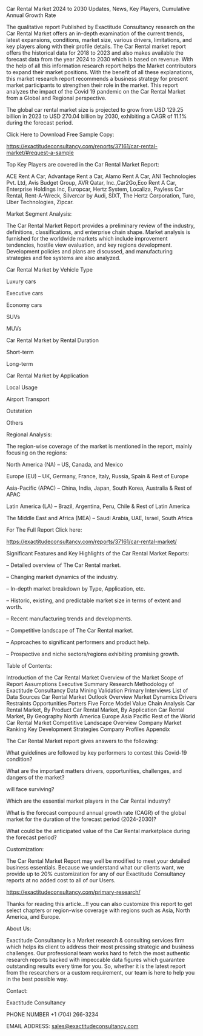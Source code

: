 Car Rental Market 2024 to 2030 Updates, News, Key Players, Cumulative Annual Growth Rate

The qualitative report Published by Exactitude Consultancy research on the Car Rental Market offers an in-depth examination of the current trends, latest expansions, conditions, market size, various drivers, limitations, and key players along with their profile details. The Car Rental market report offers the historical data for 2018 to 2023 and also makes available the forecast data from the year 2024 to 2030 which is based on revenue. With the help of all this information research report helps the Market contributors to expand their market positions. With the benefit of all these explanations, this market research report recommends a business strategy for present market participants to strengthen their role in the market. This report analyzes the impact of the Covid 19 pandemic on the Car Rental Market from a Global and Regional perspective.

The global car rental market size is projected to grow from USD 129.25 billion in 2023 to USD 270.04 billion by 2030, exhibiting a CAGR of 11.1% during the forecast period.

Click Here to Download Free Sample Copy:

https://exactitudeconsultancy.com/reports/37161/car-rental-market/#request-a-sample

Top Key Players are covered in the Car Rental Market Report:

ACE Rent A Car, Advantage Rent a Car, Alamo Rent A Car, ANI Technologies Pvt. Ltd, Avis Budget Group, AVR Qatar, Inc.,Car2Go,Eco Rent A Car, Enterprise Holdings Inc, Europcar, Hertz System, Localiza, Payless Car Rental, Rent-A-Wreck, Silvercar by Audi, SIXT, The Hertz Corporation, Turo, Uber Technologies, Zipcar.

Market Segment Analysis:

The Car Rental Market Report provides a preliminary review of the industry, definitions, classifications, and enterprise chain shape. Market analysis is furnished for the worldwide markets which include improvement tendencies, hostile view evaluation, and key regions development. Development policies and plans are discussed, and manufacturing strategies and fee systems are also analyzed.

Car Rental Market by Vehicle Type

Luxury cars

Executive cars

Economy cars

SUVs

MUVs

Car Rental Market by Rental Duration

Short-term

Long-term

Car Rental Market by Application

Local Usage

Airport Transport

Outstation

Others

Regional Analysis:

The region-wise coverage of the market is mentioned in the report, mainly focusing on the regions:

North America (NA) – US, Canada, and Mexico

Europe (EU) – UK, Germany, France, Italy, Russia, Spain & Rest of Europe

Asia-Pacific (APAC) – China, India, Japan, South Korea, Australia & Rest of APAC

Latin America (LA) – Brazil, Argentina, Peru, Chile & Rest of Latin America

The Middle East and Africa (MEA) – Saudi Arabia, UAE, Israel, South Africa

For The Full Report Click here:

https://exactitudeconsultancy.com/reports/37161/car-rental-market/

Significant Features and Key Highlights of the Car Rental Market Reports:

– Detailed overview of The Car Rental market.

– Changing market dynamics of the industry.

– In-depth market breakdown by Type, Application, etc.

– Historic, existing, and predictable market size in terms of extent and worth.

– Recent manufacturing trends and developments.

– Competitive landscape of The Car Rental market.

– Approaches to significant performers and product help.

– Prospective and niche sectors/regions exhibiting promising growth.

Table of Contents:

Introduction of the Car Rental Market
Overview of the Market
Scope of Report
Assumptions
Executive Summary
Research Methodology of Exactitude Consultancy
Data Mining
Validation
Primary Interviews
List of Data Sources
Car Rental Market Outlook
Overview
Market Dynamics
Drivers
Restraints
Opportunities
Porters Five Force Model
Value Chain Analysis
Car Rental Market, By Product
Car Rental Market, By Application
Car Rental Market, By Geography
North America
Europe
Asia Pacific
Rest of the World
Car Rental Market Competitive Landscape
Overview
Company Market Ranking
Key Development Strategies
Company Profiles
Appendix

The Car Rental Market report gives answers to the following:

What guidelines are followed by key performers to contest this Covid-19 condition?

What are the important matters drivers, opportunities, challenges, and dangers of the market?

will face surviving?

Which are the essential market players in the Car Rental industry?

What is the forecast compound annual growth rate (CAGR) of the global market for the duration of the forecast period (2024-2030)?

What could be the anticipated value of the Car Rental marketplace during the forecast period?

Customization:

The Car Rental Market Report may well be modified to meet your detailed business essentials. Because we understand what our clients want, we provide up to 20% customization for any of our Exactitude Consultancy reports at no added cost to all of our Users.

https://exactitudeconsultancy.com/primary-research/

Thanks for reading this article...!! you can also customize this report to get select chapters or region-wise coverage with regions such as Asia, North America, and Europe.

About Us:

Exactitude Consultancy is a Market research & consulting services firm which helps its client to address their most pressing strategic and business challenges. Our professional team works hard to fetch the most authentic research reports backed with impeccable data figures which guarantee outstanding results every time for you. So, whether it is the latest report from the researchers or a custom requirement, our team is here to help you in the best possible way.

Contact:

Exactitude Consultancy

PHONE NUMBER +1 (704) 266-3234

EMAIL ADDRESS: sales@exactitudeconsultancy.com  
